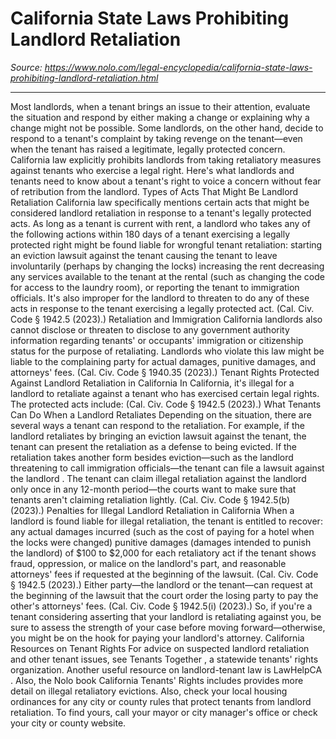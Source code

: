# California State Laws Prohibiting Landlord Retaliation

_Source: https://www.nolo.com/legal-encyclopedia/california-state-laws-prohibiting-landlord-retaliation.html_

---

Most landlords, when a tenant brings an issue to their attention, evaluate the situation and respond by either making a change or explaining why a change might not be possible. Some landlords, on the other hand, decide to respond to a tenant's complaint by taking revenge on the tenant—even when the tenant has raised a legitimate, legally protected concern.
California law explicitly prohibits landlords from taking retaliatory measures against tenants who exercise a legal right. Here's what landlords and tenants need to know about a tenant's right to voice a concern without fear of retribution from the landlord.
Types of Acts That Might Be Landlord Retaliation
California law specifically mentions certain acts that might be considered landlord retaliation in response to a tenant's legally protected acts.
As long as a tenant is current with rent, a landlord who takes any of the following actions within 180 days of a tenant exercising a legally protected right might be found liable for wrongful tenant retaliation:
starting an
eviction lawsuit
against the tenant
causing the tenant to leave involuntarily (perhaps by changing the locks)
increasing the rent
decreasing any services available to the tenant at the rental (such as changing the code for access to the laundry room), or
reporting the tenant to immigration officials.
It's also improper for the landlord to threaten to do any of these acts in response to the tenant exercising a legally protected act. (Cal. Civ. Code § 1942.5 (2023).)
Retaliation and Immigration
California landlords also cannot disclose or threaten to disclose to any government authority information regarding tenants' or occupants'
immigration
or
citizenship
status for the purpose of retaliating. Landlords who violate this law might be liable to the complaining party for actual damages, punitive damages, and attorneys' fees. (Cal. Civ. Code § 1940.35 (2023).)
Tenant Rights Protected Against Landlord Retaliation in California
In California, it's illegal for a landlord to retaliate against a tenant who has exercised certain legal rights. The protected acts include:
(Cal. Civ. Code § 1942.5 (2023).)
What Tenants Can Do When a Landlord Retaliates
Depending on the situation, there are several ways a tenant can respond to the retaliation. For example, if the landlord retaliates by bringing an eviction lawsuit against the tenant, the tenant can present the retaliation as a defense to being evicted.
If the retaliation takes another form besides eviction—such as the landlord threatening to call immigration officials—the tenant can
file a lawsuit against the landlord
.
The tenant can claim illegal retaliation against the landlord only once in any 12-month period—the courts want to make sure that tenants aren't claiming retaliation lightly. (Cal. Civ. Code § 1942.5(b) (2023).)
Penalties for Illegal Landlord Retaliation in California
When a landlord is found liable for illegal retaliation, the tenant is entitled to recover:
any actual damages incurred (such as the cost of paying for a hotel when the locks were changed)
punitive damages (damages intended to punish the landlord) of $100 to $2,000 for each retaliatory act if the tenant shows fraud, oppression, or malice on the landlord's part, and
reasonable attorneys' fees if requested at the beginning of the lawsuit.
(Cal. Civ. Code § 1942.5 (2023).)
Either party—the landlord or the tenant—can request at the beginning of the lawsuit that the court order the losing party to pay the other's attorneys' fees. (Cal. Civ. Code § 1942.5(i) (2023).) So, if you're a tenant considering asserting that your landlord is retaliating against you, be sure to assess the strength of your case before moving forward—otherwise, you might be on the hook for paying your landlord's attorney.
California Resources on Tenant Rights
For advice on suspected landlord retaliation and other tenant issues, see
Tenants Together
, a statewide tenants' rights organization. Another useful resource on landlord-tenant law is
LawHelpCA
. Also, the Nolo book
California Tenants' Rights
includes provides more detail on illegal retaliatory evictions.
Also, check your local housing ordinances for any city or county rules that protect tenants from landlord retaliation. To find yours, call your mayor or city manager's office or check your city or county website.